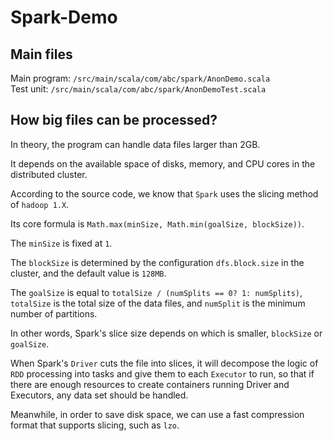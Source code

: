 # Spark-Demo

## Main files
Main program: `/src/main/scala/com/abc/spark/AnonDemo.scala`  
Test unit:    `/src/main/scala/com/abc/spark/AnonDemoTest.scala`


## How big files can be processed?
In theory, the program can handle data files larger than 2GB.

It depends on the available space of disks, memory, and CPU cores in the distributed cluster. 

According to the source code, we know that `Spark` uses the slicing method of `hadoop 1.X`.

Its core formula is `Math.max(minSize, Math.min(goalSize, blockSize))`.

The `minSize` is fixed at `1`. 

The `blockSize` is determined by the configuration `dfs.block.size` in the cluster, and the default value is `128MB`.

The `goalSize` is equal to `totalSize / (numSplits == 0? 1: numSplits)`, `totalSize` is the total size of the data files, and `numSplit` is the minimum number of partitions.

In other words, Spark's slice size depends on which is smaller, `blockSize` or `goalSize`.

When Spark's `Driver` cuts the file into slices, it will decompose the logic of `RDD` processing into tasks and give them to each `Executor` to run, so that if there are enough resources to create containers running Driver and Executors, any data set should be handled.

Meanwhile, in order to save disk space, we can use a fast compression format that supports slicing, such as `lzo`.


